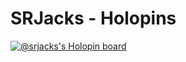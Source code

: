 # SRJacks - Holopins

[![@srjacks's Holopin board](https://holopin.io/api/user/board?user=srjacks)](https://holopin.io/@srjacks)
